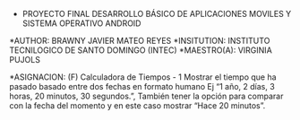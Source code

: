 ﻿
* PROYECTO FINAL DESARROLLO BÁSICO DE 
 APLICACIONES MOVILES Y SISTEMA OPERATIVO ANDROID

*AUTHOR: BRAWNY JAVIER MATEO REYES
*INSITUTION: INSTITUTO TECNILOGICO DE SANTO DOMINGO (INTEC)
*MAESTRO(A): VIRGINIA PUJOLS
 
*ASIGNACION:
(F) Calculadora de Tiempos - 1
Mostrar el tiempo que ha pasado basado entre dos fechas en formato humano
 Ej “1 año, 2 días, 3 horas, 20 minutos, 30 segundos.”, También tener la opción para 
comparar con la fecha del momento y en este caso mostrar “Hace 20 minutos”.
